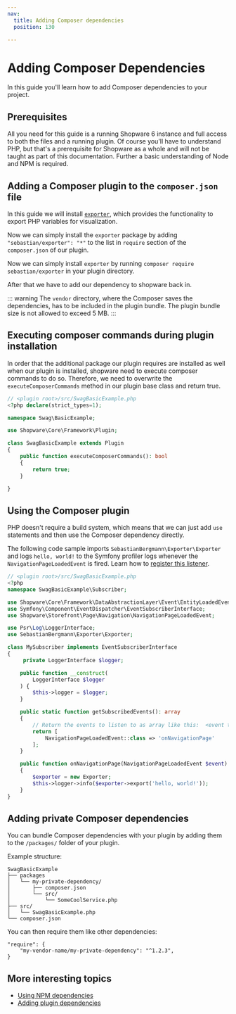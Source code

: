 ```yaml
---
nav:
  title: Adding Composer dependencies
  position: 130

---
```


# Adding Composer Dependencies

In this guide you'll learn how to add Composer dependencies to your project.

## Prerequisites

All you need for this guide is a running Shopware 6 instance and full access to both the files and a running plugin. Of course you'll have to understand PHP, but that's a prerequisite for Shopware as a whole and will not be taught as part of this documentation. Further a basic understanding of Node and NPM is required.

## Adding a Composer plugin to the `composer.json` file

In this guide we will install [`exporter`](https://github.com/sebastianbergmann/exporter), which provides the functionality to export PHP variables for visualization.

Now we can simply install the `exporter` package by adding `"sebastian/exporter": "*"` to the list in `require` section of the `composer.json` of our plugin.

Now we can simply install `exporter` by running `composer require sebastian/exporter` in your plugin directory.

After that we have to add our dependency to shopware back in.

::: warning
The `vendor` directory, where the Composer saves the dependencies, has to be included in the plugin bundle. The plugin bundle size is not allowed to exceed 5 MB.
:::

## Executing composer commands during plugin installation

In order that the additional package our plugin requires are installed as well when our plugin is installed, shopware need to execute composer commands to do so.
Therefore, we need to overwrite the `executeComposerCommands` method in our plugin base class and return true.

```php
// <plugin root>/src/SwagBasicExample.php
<?php declare(strict_types=1);

namespace Swag\BasicExample;

use Shopware\Core\Framework\Plugin;

class SwagBasicExample extends Plugin
{
    public function executeComposerCommands(): bool
    {
        return true;
    }

}
```

## Using the Composer plugin

PHP doesn't require a build system, which means that we can just add `use` statements and then use the Composer dependency directly.

The following code sample imports `SebastianBergmann\Exporter\Exporter` and logs `hello, world!` to the Symfony profiler logs whenever the `NavigationPageLoadedEvent` is fired. Learn how to [register this listener](listening-to-events).

```php
// <plugin root>/src/SwagBasicExample.php
<?php
namespace SwagBasicExample\Subscriber;

use Shopware\Core\Framework\DataAbstractionLayer\Event\EntityLoadedEvent;
use Symfony\Component\EventDispatcher\EventSubscriberInterface;
use Shopware\Storefront\Page\Navigation\NavigationPageLoadedEvent;

use Psr\Log\LoggerInterface;
use SebastianBergmann\Exporter\Exporter;

class MySubscriber implements EventSubscriberInterface
{
     private LoggerInterface $logger;

    public function __construct(
        LoggerInterface $logger
    ) {
        $this->logger = $logger;
    }

    public static function getSubscribedEvents(): array
    {
        // Return the events to listen to as array like this:  <event to listen to> => <method to execute>
        return [
            NavigationPageLoadedEvent::class => 'onNavigationPage'
        ];
    }

    public function onNavigationPage(NavigationPageLoadedEvent $event)
    {
        $exporter = new Exporter;
        $this->logger->info($exporter->export('hello, world!'));
    }
}
```

## Adding private Composer dependencies

You can bundle Composer dependencies with your plugin by adding them to the `/packages/` folder of your plugin.

Example structure:

```text
SwagBasicExample
├── packages
│   └── my-private-dependency/
│       ├── composer.json
│       └── src/
│           └── SomeCoolService.php
├── src/
│   └── SwagBasicExample.php
└── composer.json
```

You can then require them like other dependencies:

```text
"require": {
    "my-vendor-name/my-private-dependency": "^1.2.3",
}
```

## More interesting topics

* [Using NPM dependencies](using-npm-dependencies)
* [Adding plugin dependencies](add-plugin-dependencies)
